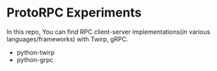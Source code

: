 # ProtoRPC Experiments

In this repo, You can find RPC client-server implementations(in various languages/frameworks) with Twirp, gRPC.

* python-twirp  
* python-grpc  